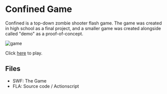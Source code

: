 # Confined Game

Confined is a top-down zombie shooter flash game. 
The game was created in high school as a final project, and a smaller game was created alongside called "demo" as a proof-of-concept.

![game](https://cloud.githubusercontent.com/assets/6500879/11921340/0e3af420-a755-11e5-9c12-ba2a3fdfac03.png)

Click [here](http://hazzelnut.github.io/Confined-Game/) to play.

## Files
* SWF: The Game
* FLA: Source code / Actionscript
	